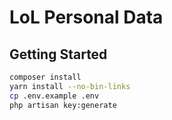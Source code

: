 # LoL Personal Data

## Getting Started

```sh
composer install 
yarn install --no-bin-links 
cp .env.example .env 
php artisan key:generate 
```
